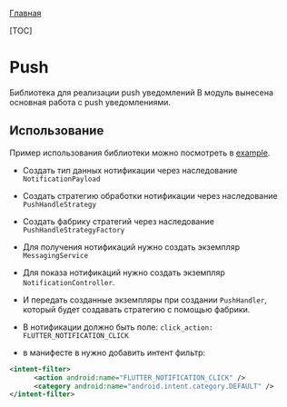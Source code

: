 [Главная](../docs/main.md)

[TOC]

# Push
Библиотека для реализации push уведомлений
В модуль вынесена основная работа с push уведомлениями.

## Использование
Пример использования библиотеки можно посмотреть в [example](example).

* Создать тип данных нотификации через наследование `NotificationPayload`
* Создать стратегию обработки нотификации через наследование `PushHandleStrategy`
* Создать фабрику стратегий через наследование `PushHandleStrategyFactory`

* Для получения нотификаций нужно создать экземпляр `MessagingService`
* Для показа нотификаций нужно создать экземпляр `NotificationController`.
* И передать созданные экземпляры при создании `PushHandler`, который будет создавать стратегию с помощью фабрики.

* В нотификации должно быть поле: `click_action: FLUTTER_NOTIFICATION_CLICK`
* в манифесте в <activity> нужно добавить интент фильтр:
```xml
<intent-filter>
      <action android:name="FLUTTER_NOTIFICATION_CLICK" />
      <category android:name="android.intent.category.DEFAULT" />
</intent-filter>
```

